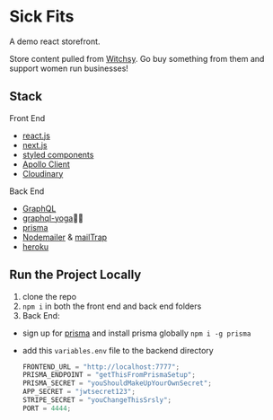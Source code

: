 # Sick Fits

A demo react storefront.

Store content pulled from [Witchsy](https://www.witchsy.com/). Go buy something from them and support women run businesses!

## Stack

Front End

- [react.js](https://reactjs.org/)
- [next.js](https://nextjs.org/)
- [styled components](https://www.styled-components.com/)
- [Apollo Client](https://www.apollographql.com/docs/react/)
- [Cloudinary](https://cloudinary.com)

Back End

- [GraphQL](https://graphql.org/)
- [graphql-yoga](https://github.com/prisma/graphql-yoga)🧘‍♀️
- [prisma](https://github.com/prisma/prisma)
- [Nodemailer](https://nodemailer.com/about/) & [mailTrap](https://mailtrap.io)
- [heroku](https://www.heroku.com)

## Run the Project Locally

1. clone the repo
1. `npm i` in both the front end and back end folders
1. Back End:

- sign up for [prisma](https://www.prisma.io/) and install prisma globally `npm i -g prisma`
- add this `variables.env` file to the backend directory

  ```js
  FRONTEND_URL = "http://localhost:7777";
  PRISMA_ENDPOINT = "getThisFromPrismaSetup";
  PRISMA_SECRET = "youShouldMakeUpYourOwnSecret";
  APP_SECRET = "jwtsecret123";
  STRIPE_SECRET = "youChangeThisSrsly";
  PORT = 4444;
  ```
